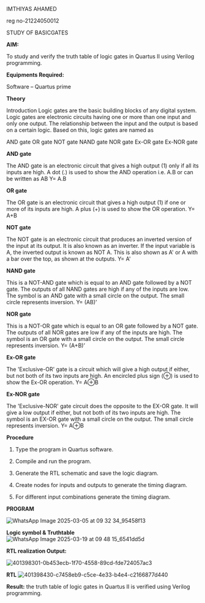 IMTHIYAS AHAMED 

reg no-21224050012

STUDY OF BASICGATES 

**AIM:** 

To study and verify the truth table of logic gates in Quartus II using Verilog programming.

**Equipments Required:**

Software – Quartus prime 

**Theory**

Introduction Logic gates are the basic building blocks of any digital system. Logic gates are electronic circuits having one or more than one input and only one output. The relationship between the input and the output is based on a certain logic. Based on this, logic gates are named as

AND gate OR gate NOT gate NAND gate NOR gate Ex-OR gate Ex-NOR gate

**AND gate**

The AND gate is an electronic circuit that gives a high output (1) only if all its inputs are high. A dot (.) is used to show the AND operation i.e. A.B or can be written as AB
Y= A.B

**OR gate** 

The OR gate is an electronic circuit that gives a high output (1) if one or more of its inputs are high. A plus (+) is used to show the OR operation.
Y= A+B

**NOT gate**

The NOT gate is an electronic circuit that produces an inverted version of the input at its output. It is also known as an inverter. If the input variable is A, the inverted output is known as NOT A. This is also shown as A' or A with a bar over the top, as shown at the outputs.
Y= A'

**NAND gate**

This is a NOT-AND gate which is equal to an AND gate followed by a NOT gate. The outputs of all NAND gates are high if any of the inputs are low. The symbol is an AND gate with a small circle on the output. The small circle represents inversion.
Y= (AB)’

**NOR gate**

This is a NOT-OR gate which is equal to an OR gate followed by a NOT gate. The outputs of all NOR gates are low if any of the inputs are high. The symbol is an OR gate with a small circle on the output. The small circle represents inversion.
Y= (A+B)’

**Ex-OR gate**

The 'Exclusive-OR' gate is a circuit which will give a high output if either, but not both of its two inputs are high. An encircled plus sign (⊕) is used to show the Ex-OR operation.
Y= A⊕B

**Ex-NOR gate**

The 'Exclusive-NOR' gate circuit does the opposite to the EX-OR gate. It will give a low output if either, but not both of its two inputs are high. The symbol is an EX-OR gate with a small circle on the output. The small circle represents inversion.
Y= A⊕B

**Procedure** 

1.	Type the program in Quartus software.

2.	Compile and run the program.

3.	Generate the RTL schematic and save the logic diagram.

4.	Create nodes for inputs and outputs to generate the timing diagram.

5.	For different input combinations generate the timing diagram.


**PROGRAM**

![WhatsApp Image 2025-03-05 at 09 32 34_95458f13](https://github.com/user-attachments/assets/db4e57c1-f724-46f0-abff-fddfdf3785c1)

**Logic symbol & Truthtable**
![WhatsApp Image 2025-03-19 at 09 48 15_6541dd5d](https://github.com/user-attachments/assets/c4314a8b-c8a8-4415-85cd-d35b6c918ce0)

**RTL realization Output:** 

![401398301-0b453ecb-1f70-4558-89cd-fde724057ac3](https://github.com/user-attachments/assets/bee3a345-0cf5-4fe9-a901-8b611008b1c3)

**RTL**
![401398430-c7458eb9-c5ce-4e33-b4e4-c2166877d440](https://github.com/user-attachments/assets/f274e138-0588-4e4b-8a9d-baecf724c5bf)

**Result:**
the truth table of logic gates in Quartus II is verified using Verilog programming.



